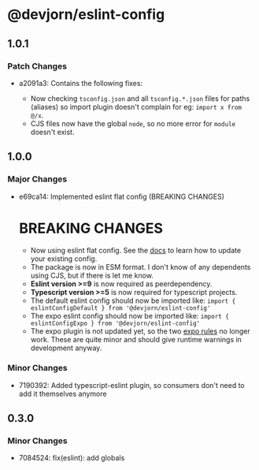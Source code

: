 # @devjorn/eslint-config

## 1.0.1

### Patch Changes

- a2091a3: Contains the following fixes:

  - Now checking `tsconfig.json` and all `tsconfig.*.json` files for paths (aliases) so import plugin doesn't complain for eg: `import x from @/x`.
  - CJS files now have the global `node`, so no more error for `module` doesn't exist.

## 1.0.0

### Major Changes

- e69ca14: Implemented eslint flat config (BREAKING CHANGES)

  # BREAKING CHANGES

  - Now using eslint flat config. See the [docs](./README.md) to learn how to update your existing config.
  - The package is now in ESM format. I don't know of any dependents using CJS, but if there is let me know.
  - **Eslint version >=9** is now required as peerdependency.
  - **Typescript version >=5** is now required for typescript projects.
  - The default eslint config should now be imported like: `import { eslintConfigDefault } from '@devjorn/eslint-config'`
  - The expo eslint config should now be imported like: `import { eslintConfigExpo } from '@devjorn/eslint-config'`
  - The expo plugin is not updated yet, so the two [expo rules](https://github.com/expo/expo/tree/main/packages/eslint-plugin-expo/docs/rules) no longer work.
    These are quite minor and should give runtime warnings in development anyway.

### Minor Changes

- 7190392: Added typescript-eslint plugin, so consumers don't need to add it themselves anymore

## 0.3.0

### Minor Changes

- 7084524: fix(eslint): add globals
